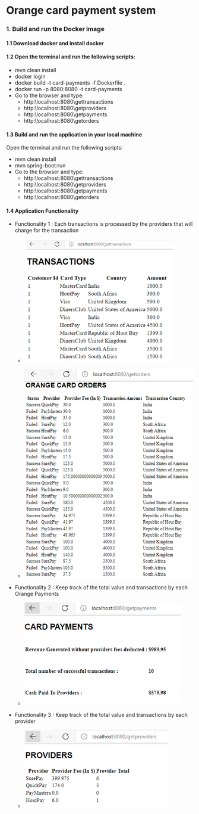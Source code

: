 # Orange card payment system

### 1. Build and run the Docker image

#### 1.1 Download docker and install docker

#### 1.2 Open the terminal and run the following scripts:
* mvn clean install
* docker login
* docker build -t card-payments -f Dockerfile .
* docker run -p 8080:8080 -t card-payments
* Go to the browser and type:
  * http:\\localhost:8080\gettransactions
  * http:\\localhost:8080\getproviders
  * http:\\localhost:8080\getpayments
  * http:\\localhost:8080\getorders

#### 1.3 Build and run the application in your local  machine

Open the terminal and run the following scripts:

* mvn clean install
* mvn spring-boot:run
* Go to the browser and type:
  * http:\\localhost:8080\gettransactions
  * http:\\localhost:8080\getproviders
  * http:\\localhost:8080\getpayments
  * http:\\localhost:8080\getorders


#### 1.4 Application Functionality   

* Functionality 1 : Each transactions is processed by the providers that  will charge for the transaction
  * ![img.png](img.png)
  
  * ![img_5.png](img_5.png)

* Functionality 2 : Keep track of the total value and transactions by each Orange Payments

  * ![img_4.png](img_4.png)    
    

* Functionality 3 : Keep track of the total value and transactions by each provider

  * ![img_3.png](img_3.png)


  
    

